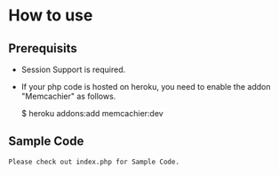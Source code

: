 How to use 
================================

Prerequisits
------------------------------------------------------------------------------------------------------
- Session Support is required.
- If your php code is hosted on heroku, you need to enable the addon "Memcachier" as follows. 

    $ heroku addons:add memcachier:dev


Sample Code
------------------------------------------------------------------------------------------------------
    Please check out index.php for Sample Code.
